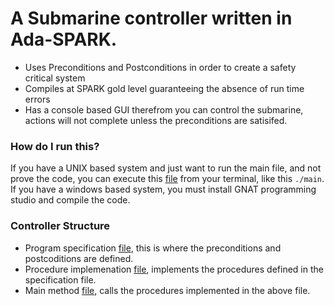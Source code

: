 # A Submarine controller written in Ada-SPARK.

* Uses Preconditions and Postconditions in order to create a safety critical system
* Compiles at SPARK gold level guaranteeing the absence of run time errors
* Has a console based GUI therefrom you can control the submarine, actions will not complete unless the preconditions are satisifed. 

### How do I run this? ###
If you have a UNIX based system and just want to run the main file, and not prove the code, you can execute this [file](https://github.com/oscarmeanwell/AdaSparkSubmarine/blob/master/obj/main) from your terminal, like this `./main`. If you have a windows based system, you must install GNAT programming studio and compile the code.

### Controller Structure ###
* Program specification [file](https://github.com/oscarmeanwell/AdaSparkSubmarine/blob/master/src/Coursework.ads), this is where the preconditions and postcoditions are defined.
* Procedure implemenation [file](https://github.com/oscarmeanwell/AdaSparkSubmarine/blob/master/src/Coursework.adb), implements the procedures defined in the specification file.
* Main method [file](https://github.com/oscarmeanwell/AdaSparkSubmarine/blob/master/src/main.adb), calls the procedures implemented in the above file.
